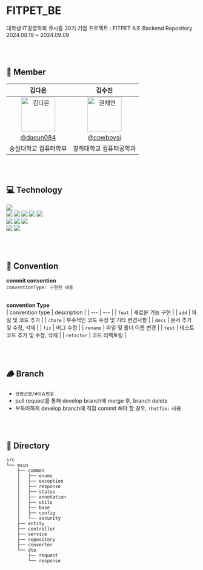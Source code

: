 # FITPET_BE
대학생 IT경영학회 큐시즘 30기 기업 프로젝트 : FITPET A조 Backend Repository <br>
2024.08.19 ~ 2024.09.09

<br><br>

## 👥 Member
|      김다은       |          김수진        |                                                                                                   
| :------------------------------------------------------------------------------: | :---------------------------------------------------------------------------------------------------------------------------------------------------: | 
|   <img src="https://avatars.githubusercontent.com/u/122000839?v=4" width=90px alt="김다은"/>       |   <img src="https://avatars.githubusercontent.com/cowboysj?v=4" width=90px alt="권채연"/>                       |
|   [@daeun084](https://github.com/daeun084)   |    [@cowboysj](https://github.com/cowboysj)  | 
| 숭실대학교 컴퓨터학부 | 경희대학교 컴퓨터공학과 | 


<br><br>

## 💻 Technology
<img src="https://img.shields.io/badge/Java-007396?style=flat&logo=Java&logoColor=white" /> <br> 
<img src="https://img.shields.io/badge/Spring Boot-6DB33F?style=flat&logo=SpringBoot&logoColor=white" /> 
<img src="https://img.shields.io/badge/Rest Docs-6DB33F?style=flat&logo=Spring&logoColor=white" /> 
<img src="https://img.shields.io/badge/Spring Data JPA-6DB33F?style=flat&logo=Spring&logoColor=white" /> 
<img src="https://img.shields.io/badge/Spring Security-6DB33F?style=flat&logo=SpringSecurity&logoColor=white" /> 
<img src="https://img.shields.io/badge/Gradle-02303A?style=flat&logo=Gradle&logoColor=white" />   <br>
<img src="https://img.shields.io/badge/AmazonEC2-FF9900?style=flat&logo=AmazonEC2&logoColor=white" /> 
<img src="https://img.shields.io/badge/AmazonRDS-527FFF?style=flat&logo=AmazonRDS&logoColor=white" /> 
<img src="https://img.shields.io/badge/MySQL-4479A1?style=flat&logo=MySQL&logoColor=white" /> <br>
<img src="https://img.shields.io/badge/Docker-2496ED?style=flat&logo=Docker&logoColor=white" /> 
<img src="https://img.shields.io/badge/GithubActions-2088FF?style=flat&logo=GithubActions&logoColor=white" /> 


<br><br>

## 🤝 Convention

**commit convention** <br>
`conventionType: 구현한 내용` <br><br>


**convention Type** <br>
| convention type | description |
| --- | --- |
| `feat` | 새로운 기능 구현 |
| `add` | 파일 및 코드 추가 |
| `chore` | 부수적인 코드 수정 및 기타 변경사항 |
| `docs` | 문서 추가 및 수정, 삭제 |
| `fix` | 버그 수정 |
| `rename` | 파일 및 폴더 이름 변경 |
| `test` | 테스트 코드 추가 및 수정, 삭제 |
| `refactor` | 코드 리팩토링 |


<br><br>


## 🪵 Branch
### 
- `컨벤션명/#이슈번호`
- pull request를 통해 develop branch에 merge 후, branch delete
- 부득이하게 develop branch에 직접 commit 해야 할 경우, `!hotfix:` 사용


<br><br>

## 📁 Directory

```PlainText
src
└── main
    ├── common
    │   ├── enums
    │   ├── exception
    │   ├── response
    │   ├── status
    │   ├── annotation
    │   ├── utils
    │   ├── base
    │   ├── config
    │   └── security
    ├── entity
    ├── controller
    ├── service
    ├── repository
    ├── converter
    └── dto
        ├── request
        └── response
	 
```





